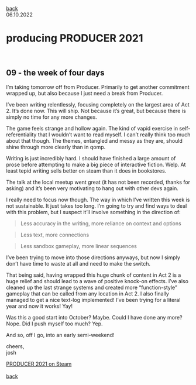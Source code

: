 
[back](thinking)<br>
06.10.2022
<h1>producing PRODUCER 2021</h1><br>
<h2>09 - the week of four days</h2>

I’m taking tomorrow off from Producer. Primarily to get another commitment wrapped up, but also because I just need a break from Producer.

I’ve been writing relentlessly, focusing completely on the largest area of Act 2. It’s done now. This will ship. Not because it’s great, but because there is simply no time for any more changes.


The game feels strange and hollow again. The kind of vapid exercise in self-referentiality that I wouldn’t want to read myself. I can’t really think too much about that though. The themes, entangled and messy as they are, should shine through more clearly than in qomp.

Writing is just incredibly hard. I should have finished a large amount of prose before attempting to make a big piece of interactive fiction. Welp. At least tepid writing sells better on steam than it does in bookstores.


The talk at the local meetup went great (it has not been recorded, thanks for asking) and it’s been very motivating to hang out with other devs again.

I really need to focus now though. The way in which I’ve written this week is not sustainable. It just takes too long. I’m going to try and find ways to deal with this problem, but I suspect it’ll involve something in the direction of:

>Less accuracy in the writing, more reliance on context and options

>Less text, more connections

>Less sandbox gameplay, more linear sequences

I’ve been trying to move into those directions anyways, but now I simply don’t have time to waste at all and need to make the switch.

That being said, having wrapped this huge chunk of content in Act 2 is a huge relief and should lead to a wave of positive knock-on effects. 
I’ve also cleaned up the last strange systems and created more “function-style” gameplay that can be called from any location in Act 2. I also finally managed to get a nice text-log implemented! I’ve been trying for a literal year and now it works! Yay!


Was this a good start into October? Maybe. Could I have done any more? Nope. Did I push myself too much? Yep.

And so, off I go, into an early semi-weekend!


cheers,<br>
josh

<a href="https://store.steampowered.com/app/1667320/PRODUCER_2021/?beta=1" target="_blank">PRODUCER 2021 on Steam</a><br>
<br>
[back](thinking)
